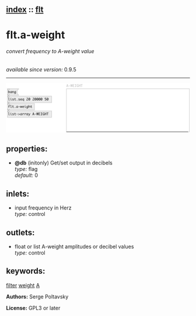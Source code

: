 [index](index.html) :: [flt](category_flt.html)
---

# flt.a-weight

###### convert frequency to A-weight value

*available since version:* 0.9.5

---




[![example](../examples/img/flt.a-weight.jpg)](../examples/pd/flt.a-weight.pd)







## properties:

* **@db** (initonly)
Get/set output in decibels<br>
_type:_ flag<br>
_default:_ 0<br>



## inlets:

* input frequency in Herz<br>
_type:_ control



## outlets:

* float or list A-weight amplitudes or decibel values<br>
_type:_ control



## keywords:

[filter](keywords/filter.html)
[weight](keywords/weight.html)
[A](keywords/A.html)






**Authors:** Serge Poltavsky




**License:** GPL3 or later





